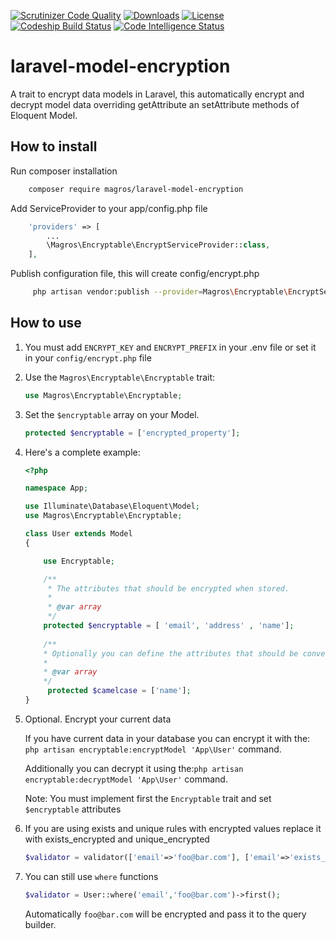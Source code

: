 [![Scrutinizer Code Quality](https://scrutinizer-ci.com/g/magros/laravel-model-encryption/badges/quality-score.png?b=master)](https://scrutinizer-ci.com/g/magros/laravel-model-encryption/?branch=master)
[![Downloads](https://poser.pugx.org/magros/laravel-model-encryption/downloads.svg)](https://packagist.org/packages/magros/laravel-model-encryption)
[![License](https://poser.pugx.org/magros/laravel-model-encryption/license.svg)](https://packagist.org/packages/magros/laravel-model-encryption)
[ ![Codeship Build Status](https://app.codeship.com/projects/08e35650-c9f0-0136-121d-22114b8966aa/status?branch=master)](https://app.codeship.com/projects/315063)
[![Code Intelligence Status](https://scrutinizer-ci.com/g/magros/laravel-model-encryption/badges/code-intelligence.svg?b=master)](https://scrutinizer-ci.com/code-intelligence)

# laravel-model-encryption
A trait to encrypt data models in Laravel, this automatically encrypt and decrypt model data overriding getAttribute an setAttribute methods of Eloquent Model.
## How to install
Run composer installation
```bash
    composer require magros/laravel-model-encryption
```
    
Add ServiceProvider to your app/config.php file
```php
    'providers' => [
        ...
        \Magros\Encryptable\EncryptServiceProvider::class,
    ],
```
Publish configuration file, this will create config/encrypt.php 
```bash
     php artisan vendor:publish --provider=Magros\Encryptable\EncryptServiceProvider
``` 

## How to use

1.  You must add `ENCRYPT_KEY` and `ENCRYPT_PREFIX` in your .env file or set it in your `config/encrypt.php` file

2. Use the `Magros\Encryptable\Encryptable` trait:
    
    ```php
    use Magros\Encryptable\Encryptable;
    ```  
    
3. Set the `$encryptable` array on your Model.

    ```php
    protected $encryptable = ['encrypted_property'];
    ```
    
4. Here's a complete example:

    ```php
    <?php
    
    namespace App;
    
    use Illuminate\Database\Eloquent\Model;
    use Magros\Encryptable\Encryptable;
    
    class User extends Model
    {
    
        use Encryptable;
    
        /**
         * The attributes that should be encrypted when stored.
         *
         * @var array
         */
        protected $encryptable = [ 'email', 'address' , 'name'];
     
        /**
        * Optionally you can define the attributes that should be converted to camelcase when retrieve.
        *
        * @var array
        */
         protected $camelcase = ['name'];
    }
    ```
5. Optional. Encrypt your current data

    If you have current data in your database you can encrypt it with the: `php artisan encryptable:encryptModel 'App\User'` command.
    
    Additionally you can decrypt it using the:`php artisan encryptable:decryptModel 'App\User'` command.
    
    Note: You must implement first the `Encryptable` trait and set `$encryptable` attributes
6. If you are using exists and unique rules with encrypted values replace it with exists_encrypted and unique_encrypted 
    ```php      
   $validator = validator(['email'=>'foo@bar.com'], ['email'=>'exists_encrypted:users,email']);
    ```
7. You can still use `where` functions 
   ```php      
   $validator = User::where('email','foo@bar.com')->first();
   ```
   Automatically `foo@bar.com` will be encrypted and pass it to the query builder.
   


